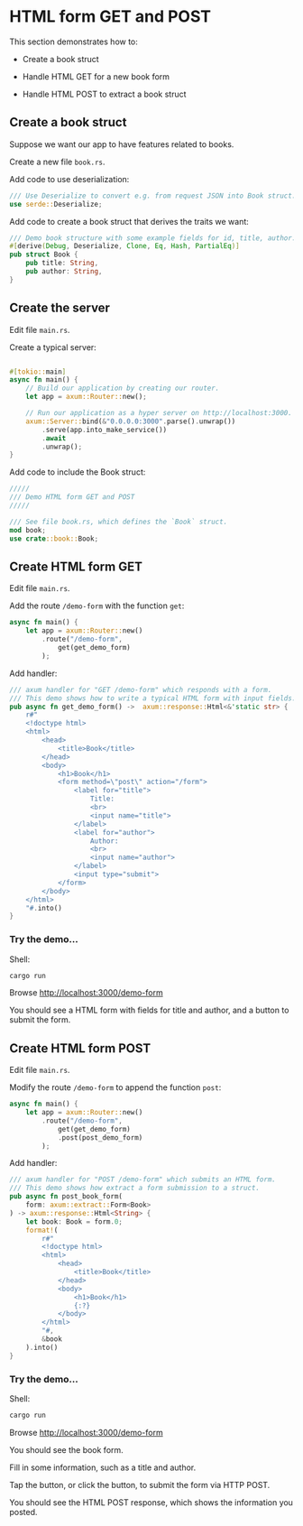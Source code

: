 # HTML form GET and POST

This section demonstrates how to:

* Create a book struct

* Handle HTML GET for a new book form

* Handle HTML POST to extract a book struct


## Create a book struct

Suppose we want our app to have features related to books.

Create a new file `book.rs`.

Add code to use deserialization:

```rust
/// Use Deserialize to convert e.g. from request JSON into Book struct.
use serde::Deserialize;
```

Add code to create a book struct that derives the traits we want:

```rust
/// Demo book structure with some example fields for id, title, author.
#[derive(Debug, Deserialize, Clone, Eq, Hash, PartialEq)]
pub struct Book {
    pub title: String,
    pub author: String,
}
```


## Create the server


Edit file `main.rs`.

Create a typical server:

```rust

#[tokio::main]
async fn main() {
    // Build our application by creating our router.
    let app = axum::Router::new();

    // Run our application as a hyper server on http://localhost:3000.
    axum::Server::bind(&"0.0.0.0:3000".parse().unwrap())
        .serve(app.into_make_service())
        .await
        .unwrap();
}
```

Add code to include the Book struct:

```rust
/////
/// Demo HTML form GET and POST
/////

/// See file book.rs, which defines the `Book` struct.
mod book;
use crate::book::Book;
```


## Create HTML form GET

Edit file `main.rs`.

Add the route `/demo-form` with the function `get`:

```rust
async fn main() {
    let app = axum::Router::new()
        .route("/demo-form",
            get(get_demo_form)
        );
```

Add handler:

```rust
/// axum handler for "GET /demo-form" which responds with a form.
/// This demo shows how to write a typical HTML form with input fields.
pub async fn get_demo_form() ->  axum::response::Html<&'static str> {
    r#"
    <!doctype html>
    <html>
        <head>
            <title>Book</title>
        </head>
        <body>
            <h1>Book</h1>
            <form method=\"post\" action="/form">
                <label for="title">
                    Title:
                    <br>
                    <input name="title">
                </label>
                <label for="author">
                    Author:
                    <br>
                    <input name="author">
                </label>
                <input type="submit">
            </form>
        </body>
    </html>
    "#.into()
}
```


### Try the demo…

Shell:

```sh
cargo run
```

Browse <http://localhost:3000/demo-form>

You should see a HTML form with fields for title and author, and a button to submit the form.


## Create HTML form POST

Edit file `main.rs`.

Modify the route `/demo-form` to append the function `post`:

```rust
async fn main() {
    let app = axum::Router::new()
        .route("/demo-form",
            get(get_demo_form)
            .post(post_demo_form)
        );
```

Add handler:

```rust
/// axum handler for "POST /demo-form" which submits an HTML form.
/// This demo shows how extract a form submission to a struct.
pub async fn post_book_form(
    form: axum::extract::Form<Book>
) -> axum::response::Html<String> {
    let book: Book = form.0;
    format!(
        r#"
        <!doctype html>
        <html>
            <head>
                <title>Book</title>
            </head>
            <body>
                <h1>Book</h1>
                {:?}
            </body>
        </html>
        "#,
        &book
    ).into()
}
```


### Try the demo…

Shell:

```sh
cargo run
```

Browse <http://localhost:3000/demo-form>

You should see the book form. 

Fill in some information, such as a title and author. 

Tap the button, or click the button, to submit the form via HTTP POST.

You should see the HTML POST response, which shows the information you posted.
